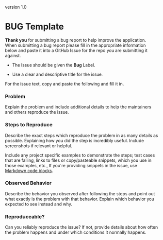 version 1.0

# BUG Template

**Thank you** for submitting a bug report to help improve the application. When submitting a bug report please fill in the appropriate information below and paste it into a GitHub Issue for the repo you are submitting it against. 

- The Issue should be given the **Bug** Label.

- Use a clear and descriptive title for the issue.

For the issue text, copy and paste the following and fill it in.

### **Problem**

Explain the problem and include additional details to help the maintainers and others reproduce the issue.

### **Steps to Reproduce**

Describe the exact steps which reproduce the problem in as many details as possible. Explaining how you did the step is incredibly useful.  Include screenshots if relevant or helpful.

Include any project specific examples to demonstrate the steps; test cases that are failing, links to files or copy/pasteable snippets, which you use in those examples, etc., If you're providing snippets in the issue, use [Markdown code blocks](https://help.github.com/articles/markdown-basics/#multiple-lines).

### **Observed Behavior**

Describe the behavior you observed after following the steps and point out what exactly is the problem with that behavior. Explain which behavior you expected to see instead and why.

### **Reproduceable?**

Can you reliably reproduce the issue?  If not, provide details about how often the problem happens and under which conditions it normally happens.
